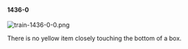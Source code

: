 #### 1436-0
![train-1436-0-0.png](https://github.com/lil-lab/nlvr/raw/master/nlvr/train/images/60/train-1436-0-0.png "train-1436-0-0.png")

There is no yellow item closely touching the bottom of a box.